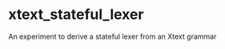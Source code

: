 xtext_stateful_lexer
====================

An experiment to derive a stateful lexer from an Xtext grammar